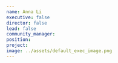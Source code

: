 ```yaml
---
name: Anna Li
executive: false
director: false
lead: false
community_manager: 
position:  
project:  
image: ../assets/default_exec_image.png
---
```

